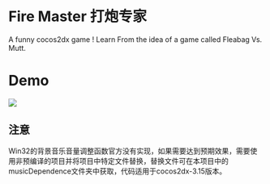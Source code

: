 # Fire Master 打炮专家
A funny cocos2dx game ! Learn From the idea of a game called Fleabag Vs. Mutt.

# Demo
![](https://raw.githubusercontent.com/mgsweet/FireMaster/master/project_images/demo.png)

## 注意
Win32的背景音乐音量调整函数官方没有实现，如果需要达到预期效果，需要使用非预编译的项目并将项目中特定文件替换，替换文件可在本项目中的musicDependence文件夹中获取，代码适用于cocos2dx-3.15版本。

